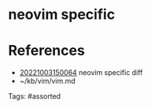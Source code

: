 # neovim specific

# References
- [20221003150064](/zet/20221003150064/) neovim specific diff
- ~/kb/vim/vim.md

Tags:
    #assorted

